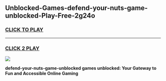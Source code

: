 
## Unblocked-Games-defend-your-nuts-game-unblocked-Play-Free-2g24o
<h3>
<a href="https://premium76.site?title=defend-your-nuts-game-unblocked&ref=20A">CLICK TO PLAY</a></h3>
<hr>

<h3>
<a href="https://premium76.site?title=defend-your-nuts-game-unblocked&ref=20A">CLICK 2 PLAY</a>
  
</h3>

<a href="https://premium76.site?title=defend-your-nuts-game-unblocked&ref=20A"><img src="https://clearcache.store/games.png"></a>


**defend-your-nuts-game-unblocked games unblocked: Your Gateway to Fun and Accessible Online Gaming**
